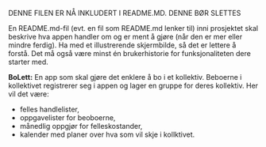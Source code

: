DENNE FILEN ER NÅ INKLUDERT I README.MD. DENNE BØR SLETTES

En README.md-fil (evt. en fil som README.md lenker til) inni prosjektet skal beskrive hva appen handler om og er ment å gjøre (når den er mer eller mindre ferdig).
Ha med et illustrerende skjermbilde, så det er lettere å forstå. Det må også være minst én brukerhistorie for funksjonaliteten dere starter med.



**BoLett:**
    En app som skal gjøre det enklere å bo i et kollektiv. Beboerne i kollektivet registrerer seg i appen og lager en gruppe for deres kollektiv. Her vil det
    være: 
        
*  felles handlelister, 
*  oppgavelister for beoboerne, 
*  månedlig oppgjør for felleskostander, 
*  kalender med planer over hva som vil skje i kollktivet.
    